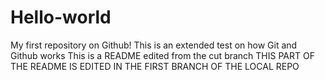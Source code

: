 # Hello-world

My first repository on Github!
This is an extended test on how Git and Github works
This is a README edited from the cut branch
THIS PART OF THE README IS EDITED IN THE FIRST BRANCH OF THE LOCAL REPO
